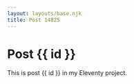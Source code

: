```yaml
---
layout: layouts/base.njk
title: Post 14825
---
```


# Post {{ id }}

This is post {{ id }} in my Eleventy project.
